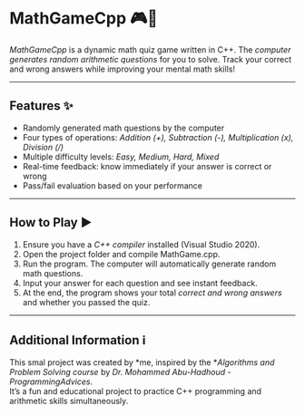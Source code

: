 # MathGameCpp 🎮🧮

*MathGameCpp* is a dynamic math quiz game written in C++. The *computer generates random arithmetic questions* for you to solve. Track your correct and wrong answers while improving your mental math skills!

---

## Features ✨

- Randomly generated math questions by the computer  
- Four types of operations: *Addition (+), Subtraction (-), Multiplication (x), Division (/)*  
- Multiple difficulty levels: *Easy, Medium, Hard, Mixed*  
- Real-time feedback: know immediately if your answer is correct or wrong  
- Pass/fail evaluation based on your performance  

---

## How to Play ▶

1. Ensure you have a *C++ compiler* installed (Visual Studio 2020).  
2. Open the project folder and compile MathGame.cpp.  
3. Run the program. The computer will automatically generate random math questions.  
4. Input your answer for each question and see instant feedback.  
5. At the end, the program shows your total *correct and wrong answers* and whether you passed the quiz.

---

## Additional Information ℹ

This smal project was created by *me, inspired by the **Algorithms and Problem Solving course* by *Dr. Mohammed Abu-Hadhoud - ProgrammingAdvices*.  
It’s a fun and educational project to practice C++ programming and arithmetic skills simultaneously.
